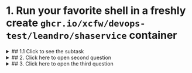 # 1. Run your favorite shell in a freshly create `ghcr.io/xcfw/devops-test/leandro/shaservice` container

<details><summary>## 1.1 Click to see the subtask</summary>
<p>

### 1.1 Using bash loop syntax create 100x files named `[0-9]+.tmp` in tmp directory in the container.

</p>
</details>

<details><summary>## 2. Click here to open second question</summary>
<p>

## 2. How would you tell which operating system you are running now?
### 2.1 Using only `procfs` how would you tell what processor is used in this container?

</p>
</details>

<details><summary>## 3. Click here to open the third question</summary>
<p>

## 3. Now write a oneliner that will delete all `*.tmp` files in all folders of this repo.

</p>
</details>
